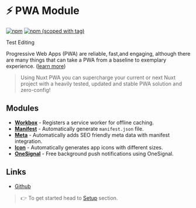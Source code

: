 # ⚡ PWA Module

[![npm](https://img.shields.io/npm/dt/@nuxtjs/pwa.svg?style=flat-square)](https://www.npmjs.com/package/@nuxtjs/pwa)
[![npm (scoped with tag)](https://img.shields.io/npm/v/@nuxtjs/pwa/latest.svg?style=flat-square)](https://www.npmjs.com/package/@nuxtjs/pwa)

Test Editing

Progressive Web Apps (PWA) are reliable, fast,and engaging, although there are many things that can take a PWA from a baseline to exemplary experience. ([learn more](https://developers.google.com/web/progressive-web-apps))

> Using Nuxt PWA you can supercharge your current or next Nuxt project with a heavily tested, updated and stable PWA solution and zero-config!

## Modules

- [**Workbox**](./modules/workbox.md) - Registers a service worker for offline caching.
- [**Manifest**](./modules/manifest.md) - Automatically generate `manifest.json` file.
- [**Meta**](./modules/meta.md) - Automatically adds SEO friendly meta data with manifest integration.
- [**Icon**](./modules/icon.md) - Automatically generates app icons with different sizes.
- [**OneSignal**](./modules/onesignal.md) - Free background push notifications using OneSignal.


## Links

* [Github](https://github.com/nuxt-community/pwa-module)


> 👉 To get started head to [Setup](setup.md) section.

